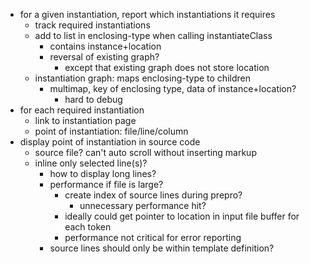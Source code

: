  * for a given instantiation, report which instantiations it requires
    * track required instantiations
    * add to list in enclosing-type when calling instantiateClass
      * contains instance+location
      * reversal of existing graph?
        * except that existing graph does not store location
    * instantiation graph: maps enclosing-type to children
      * multimap, key of enclosing type, data of instance+location?
        * hard to debug
  * for each required instantiation
    * link to instantiation page
    * point of instantiation: file/line/column
  * display point of instantiation in source code
    * source file? can't auto scroll without inserting markup
    * inline only selected line(s)?
      * how to display long lines?
      * performance if file is large?
        * create index of source lines during prepro?
          * unnecessary performance hit?
        * ideally could get pointer to location in input file buffer for each token
        * performance not critical for error reporting
      * source lines should only be within template definition?